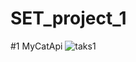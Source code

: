 # SET_project_1
#1
MyCatApi
![taks1](https://user-images.githubusercontent.com/69276462/154571058-981ff552-0c84-4a19-96cd-e917c10d11f3.PNG)
